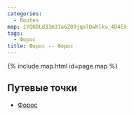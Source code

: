 ```yaml
---
categories:
  - Routes
map: 1YQODLd31m31a6Z09jqalDwKlkv_4D4EX
tags:
  - Форос
title: Форос -- Форос
---
```


{% include map.html id=page.map %}

## Путевые точки

- [Форос](toponyms/форос.md)
